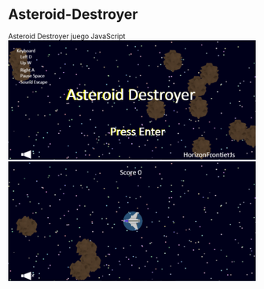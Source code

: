 # Asteroid-Destroyer
Asteroid Destroyer juego JavaScript
![Image1](https://github.com/DunoCgame/Asteroid-Destroyer/blob/main/image1.png)
![Image2](https://github.com/DunoCgame/Asteroid-Destroyer/blob/main/image2.png)
